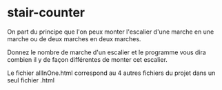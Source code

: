 # stair-counter
On part du principe que l'on peux monter l'escalier d'une marche en une marche ou de deux marches en deux marches.

Donnez le nombre de marche d'un escalier et le programme vous dira combien il y de façon différentes de monter cet escalier.

Le fichier allInOne.html correspond au 4 autres fichiers du projet dans un seul fichier .html
